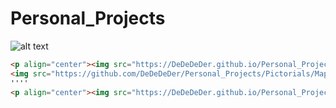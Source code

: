 # Personal_Projects
![alt text](https://github.com/DeDeDeDer/Personal_Projects/Pictorials/MapBackground_4.png)
```html
<p align="center"><img src="https://DeDeDeDer.github.io/Personal_Projects/MapBackground_4.png" /></p>
<img src="https://github.com/DeDeDeDer/Personal_Projects/Pictorials/MapBackground_4.png" height="400px" width="400px">
''''
<p align="center"><img src="https://DeDeDeDer.github.io/Personal_Projects/MapBackground_4.png" /></p>
